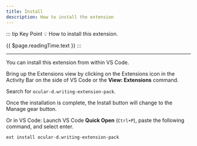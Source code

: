 ```yaml
---
title: Install
description: How to install the extension
---
```


::: tip Key Point
:bulb: How to install this extension.

{{ $page.readingTime.text }}
:::

---

You can install this extension from within VS Code.

Bring up the Extensions view by clicking on the Extensions icon in the Activity Bar
on the side of VS Code or the **View: Extensions** command.

Search for `ocular-d.writing-extension-pack`.

Once the installation is complete, the Install button will change to the Manage gear button.

Or in VS Code: Launch VS Code **Quick Open** (`Ctrl+P`),
paste the following command, and select enter.

```shell
ext install ocular-d.writing-extension-pack
```
